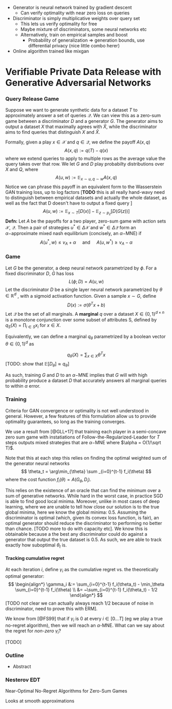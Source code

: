 - Generator is neural network trained by gradient descent
  - Can verify optimality with near zero loss on queries
- Discriminator is simply multiplicative weights over query set 
  - This lets us verify optimality for free
  - Maybe mixture of discriminators, some neural networks etc
  - Alternatively, train on empirical samples and boost
    - Probability of generalization => generation bounds, use differential privacy (nice little combo herer)
- Online algorithm trained like mixgan





# Verifiable Private Data Release with Generative Adversarial Networks



### Query Release Game

Suppose we want to generate synthetic data for a dataset $T$ to approximately answer a set of queries $\mathcal{Q}$. We can view this as a zero-sum game between a discriminator $D$ and a generator $G$. The generator aims to output a dataset $X$ that maximally agrees with $\hat X$, while the discriminator aims to find queries that distinguish $X$ and $\hat X$. 

Formally, given a play $x \in \mathcal{X}$ and $q \in \mathcal{Q}$, we define the payoff $A(x,q)$  
$$
A(x,q) := q(T) - q(x)
$$
where we extend queries to apply to multiple rows as the average value the query takes over that row. We let $G$ and $D$ play probabilty distributions over $X$ and $Q$, where 
$$
A(u,w) := \mathbb{E}_{x \sim u, q\sim w} A(x,q)
$$
Notice we can phrase this payoff in an equivalent form to the Wasserstein GAN training loss, up to log factors [**TODO** this is all really hand-wavy need to distinguish between empirical datasets and actually the whole dataset, as well as the fact that D doesn't have to output a fixed query ]
$$
A(u,w) := \mathbb{E}_{x \sim T}[D(x)] - \mathbb{E}_{z\sim p_z}[D(G(z))]
$$
 **Defn:** Let $A$ be the payoffs for a two player, zero-sum game with action sets $\mathcal{X}$, $\mathcal{Q}$. Then a pair of strategies $u^* \in \Delta \mathcal{X}$ and $w^* \in \Delta \mathcal{Q}$ form an $\alpha-$approximate mixed nash equilibrium (concisely, an $\alpha-$MNE) if
$$
A(u^*, w) \leq v_A + \alpha   ~~~~~\text{and}~~~~~ A(u,w^*) \geq v_A-\alpha
$$

### Game

Let $G$ be the generator, a deep neural network parametrized by $\phi$. For a fixed discriminator $D$, $G$ has loss
$$
L(\phi ; D) = A(u,w)
$$
Let the discriminator $D$ be a single layer neural network parametrized by $\theta \in \mathbb{R}^d$ , with a sigmoid activation function. Given a sample $x \sim G$, define 
$$
D(x) := \sigma(\theta^Tx + b)
$$
Let $\mathcal{Q}$ be the set of all marginals. A **marginal** $q$ over a dataset $X \in \{0,1\}^{d\times n}$ is a monotone conjunction over some subset of attributes S, defined by $q_S(X) = \prod_{i\in S}x_i$ for  $x \in X$. 

Equivalently, we can define a marginal $q_\theta$ parametrized by a boolean vector $\theta \in \{0,1\}^d$ as 


$$
q_\theta(X) = \sum_{x \in X} \theta^Tx
$$
[TODO: show that $\mathbb{E}[D_\theta] \approx q_\theta$]

As such, training $G$ and $D$ to an $\alpha-$MNE implies that $G$ will with high probability produce a dataset $D$ that accurately answers all marginal 	queries to within $\alpha$ error. 

### Training

Criteria for GAN convergence or optimality is not well understood in general. However, a few features of this formulation allow us to provide optimality guarantees, so long as the training converges. 

We use a result from [@GLL+17] that training each player in a semi-concave zero sum game with instatiations of Follow-the-Regularized-Leader for $T$ steps outputs mixed strategies that are $\alpha-$MNE where $\alpha = O(1/\sqrt T)$.  

Note that this at each step this relies on finding the optimal weighted sum of the generator neural networks
$$
\theta_t = \arg\min_{\theta} \sum _{i=0}^{t-1} f_i(\theta)
$$
where the cost function $f_i(\theta) = A(G_\theta, D_i)$. 

 This relies on the existence of an oracle that can find the minimum over a sum of generative networks. While hard in the worst case, in practice SGD is able to find good local minima. Moreover, unlike in most cases of deep learning, where we are unable to tell how close our solution is to the true global minima, here we know the global minima: 0.5. Assuming the discriminator is optimal (which, given its convex loss function, is fair), an optimal generator should reduce the discriminator to performing no better than chance. [TODO more to do with capacity etc]. We know this is obtainable because a the best any discriminator could do against a generator that output the true dataset is 0.5. As such, we are able to track exactly how suboptimal $\theta_t$ is. 

#### Tracking cumulative regret

At each iteration $i$, define $\gamma_i$ as the cumulative regret vs. the theoretically optimal generator:
$$
\begin{align*}
\gamma_i &:= \sum_{i=0}^{t-1} f_i(\theta_t) - \min_\theta \sum_{i=0}^{t-1} f_i(\theta) \\ 
&=  ~\sum_{i=0}^{t-1} f_i(\theta_t) - 1/2
\end{align*}
$$
[TODO not clear we can actually always reach 1/2 because of noise in discriminator, need to prove this with ERM]. 

We know from [@FS99] that if $\gamma_i$ is 0 at every $i \in [0...T]$  (eg we play a true no-regret algorithm), then we will reach an $\alpha$-MNE. What can we say about the regret for *non-zero* $\gamma_i$?  

[TODO]



### Outline

- Abstract

### Nesterov EDT

Near-Optimal No-Regret Algorithms for Zero-Sum Games

Looks at smooth approximations